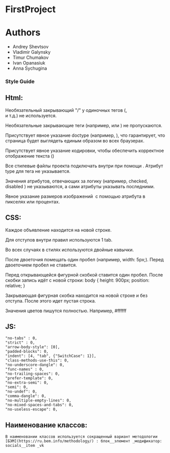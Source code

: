 # FirstProject

# Authors

- Andrey Shevtsov
- Vladimir Galynsky
- Timur Chumakov
- Ivan Opanasiuk
- Anna Sychugina

### Style Guide

## Html:
Необязательный закрывающий "/" у одиночных тегов (<img>, <br> и т.д.) не используется.

Необязательные закрывающие теги (например, </li> или </body>) не пропускаются.

Присутствует явное указание doctype (например, <!DOCTYPE html>), что гарантирует, что страница будет выглядеть единым образом во всех браузерах.

Присутствует явное указание кодировки, чтобы обеспечить корректное отображение текста (<meta charset="utf-8">)

Все стилевые файлы проекта подключать внутри <head> при помощи <link>. Атрибут type для тега <link> не указывается.

Значения атрибутов, отвечающих за логику (например, checked, disabled ) не указываются, а сами атрибуты  указывать последними.

Явное указание размеров изображений <img>  с помощью атрибута в пикселях или процентах.

## CSS:
Каждое объявление находится на новой строке.

Для отступов внутри правил используются 1 tab.

Во всех случаях в стилях используются двойные кавычки.

После двоеточия помещать один пробел (например, width: 5px;). Перед двоеточием пробел не ставится.

Перед открывающейся фигурной скобкой ставится один пробел. После скобки запись идёт с новой строки:
body {
	height: 900px;
	position: relative;
}

Закрывающая фигурная скобка находится на новой строке и без отступа. После этого идет пустая строка.

Значения цветов пишутся полностью. Например, #ffffff

## JS:
	"no-tabs" : 0,
	"strict" : 0,
	"arrow-body-style": [0],
	"padded-blocks": 0,
	"indent": [4, "tab", {"SwitchCase": 1}],
	"class-methods-use-this": 0,
	"no-underscore-dangle": 0,
	"func-names" : 0,
	"no-trailing-spaces": 0,
	"prefer-template": 0,
	"no-extra-semi": 0,
	"semi": 0,
	"no-undef": 0,
	"comma-dangle": 0,
	"no-multiple-empty-lines": 0,
	"no-mixed-spaces-and-tabs": 0,
	"no-useless-escape": 0,

## Наименование классов:
	В наименовании классов используется сокращенный вариант методологии [БЭМ](https://ru.bem.info/methodology/) : блок__элемент _модификатор: socials__item _vk
